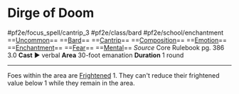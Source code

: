 # Dirge of Doom
#pf2e/focus_spell/cantrip_3 #pf2e/class/bard #pf2e/school/enchantment 
==[Uncommon](rules/traits/uncommon.md)== ==[Bard](rules/traits/bard.md)== ==[Cantrip](rules/traits/cantrip.md)== ==[Composition](rules/traits/composition.md)== ==[Emotion](rules/traits/emotion.md)== ==[Enchantment](rules/traits/enchantment.md)== ==[Fear](../../Arcane_Tradition/Level%201/Fear.md)== ==[Mental](rules/traits/mental.md)==
*Source* Core Rulebook pg. 386 3.0
**Cast** ► verbal
**Area** 30-foot emanation
**Duration** 1 round

---

Foes within the area are [Frightened](../../../Conditions/Frightened.md) 1. They can't reduce their 
frightened value below 1 while they remain in the area.
